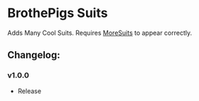 # BrothePigs Suits

Adds Many Cool Suits. Requires [MoreSuits](https://thunderstore.io/c/lethal-company/p/x753/More_Suits/) to appear correctly.


## Changelog:

### v1.0.0

- Release